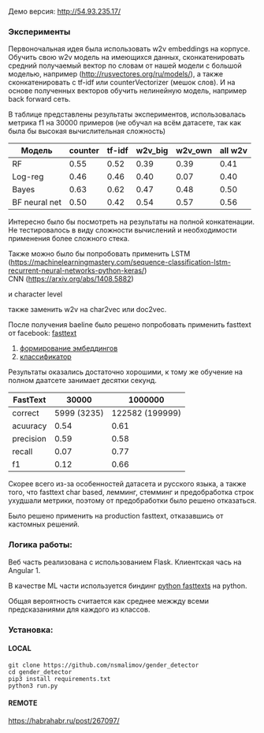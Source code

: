 Демо версия: http://54.93.235.17/

### Эксперименты
Первоночальная идея была использовать w2v embeddings на корпусе. Обучить свою w2v модель на имеющихся данных, сконкатенировать средний получаемый вектор по словам от нашей модели с большой моделью, например (http://rusvectores.org/ru/models/), а также сконкатенировать с tf-idf или counterVectorizer (мешок слов). И на основе полученных векторов обучить нелинейную модель, например back forward сеть.<br>

В таблице представлены результаты экспериментов, использовалась метрика f1 на 30000 примеров (не обучал на всём датасете, так как была бы высокая вычислительная сложность)<br>

|Модель|counter|tf-idf|w2v_big|w2v_own|all w2v|
| --- | --- | --- | --- | --- | --- |
| RF | 0.55 | 0.52 | 0.39 | 0.39 | 0.41 | 
| Log-reg | 0.46 |0.46 | 0.40 | 0.07 | 0.40 | 
| Bayes | 0.63 | 0.62 |0.47 | 0.48 | 0.50 | 
| BF neural net | 0.50 |0.42 | 0.54 | 0.57| 0.56 | 

Интересно было бы посмотреть на результаты на полной конкатенации. Не тестировалось в виду сложности вычислений и необходимости применения более сложного стека.<br>

Также можно было бы попробовать применить LSTM (https://machinelearningmastery.com/sequence-classification-lstm-recurrent-neural-networks-python-keras/)<br>
CNN (https://arxiv.org/abs/1408.5882)<br>

и character level

также заменить w2v на char2vec или doc2vec.

После получения baeline было решено попробовать применить fasttext от facebook:
[fasttext](https://github.com/facebookresearch/fastText)
1. [формирование эмбеддингов](https://arxiv.org/abs/1607.04606)<br>
2. [классификатор](https://arxiv.org/abs/1607.01759)<br>

Результаты оказались достаточно хорошими, к тому же обучение на полном даатсете занимает десятки секунд.

|FastText|30000|1000000|
| --- | --- | --- |
|correct|5999 (3235)|	122582 (199999)|
|acuuracy|0.54|0.61|
|precision|0.59|0.58|
|recall|0.07|0.77|
|f1|0.12|0.66|

Скорее всего из-за особенностей датасета и русского языка, а также того, что fasttext char based, лемминг, стемминг и предобработка строк ухудшали метрики, поэтому от предобработки было решено отказаться.

Было решено применить на production fasttext, отказавшись от кастомных решений.

### Логика работы:
Веб часть реализована с использованием Flask. Клиентская чась на Angular 1.<br>

В качестве ML части используется биндинг [python fasttexts](https://pypi.python.org/pypi/fasttext) на python.<br>

Общая вероятность считается как среднее межжду всеми предсказаниями для каждого из классов.<br>

### Установка:
#### LOCAL
```
git clone https://github.com/nsmalimov/gender_detector
cd gender_detector
pip3 install requirements.txt
python3 run.py
```
#### REMOTE
https://habrahabr.ru/post/267097/
